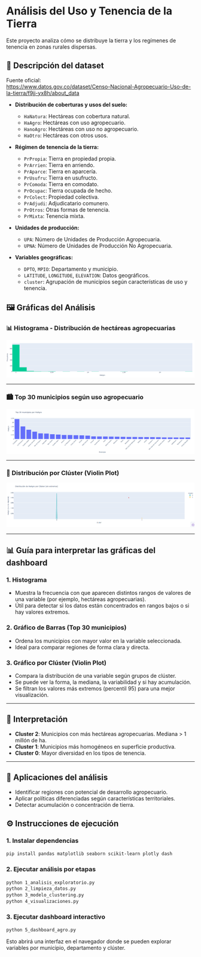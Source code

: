 # Análisis del Uso y Tenencia de la Tierra

Este proyecto analiza cómo se distribuye la tierra y los regímenes de tenencia en zonas rurales dispersas.

## 📄 Descripción del dataset

Fuente oficial:  
https://www.datos.gov.co/dataset/Censo-Nacional-Agropecuario-Uso-de-la-tierra/f9jj-yx8h/about_data

- **Distribución de coberturas y usos del suelo:**
  - `HaNatura`: Hectáreas con cobertura natural.
  - `HaAgro`: Hectáreas con uso agropecuario.
  - `HanoAgro`: Hectáreas con uso no agropecuario.
  - `HaOtro`: Hectáreas con otros usos.

- **Régimen de tenencia de la tierra:**
  - `PrPropia`: Tierra en propiedad propia.
  - `PrArrien`: Tierra en arriendo.
  - `PrAparce`: Tierra en aparcería.
  - `PrUsufru`: Tierra en usufructo.
  - `PrComoda`: Tierra en comodato.
  - `PrOcupac`: Tierra ocupada de hecho.
  - `PrColect`: Propiedad colectiva.
  - `PrAdjudi`: Adjudicatario comunero.
  - `PrOtros`: Otras formas de tenencia.
  - `PrMixta`: Tenencia mixta.

- **Unidades de producción:**
  - `UPA`: Número de Unidades de Producción Agropecuaria.
  - `UPNA`: Número de Unidades de Producción No Agropecuaria.

- **Variables geográficas:**
  - `DPTO`, `MPIO`: Departamento y municipio.
  - `LATITUDE`, `LONGITUDE`, `ELEVATION`: Datos geográficos.
  - `cluster`: Agrupación de municipios según características de uso y tenencia.

## 🖼️ Gráficas del Análisis

### 📊 Histograma - Distribución de hectáreas agropecuarias
![Histograma HaAgro](./assets/histograma_HaAgro.png)

---

### 🏙️ Top 30 municipios según uso agropecuario
![Top 30 Municipios HaAgro](./assets/top_municipios_HaAgro.png)

---

### 🎯 Distribución por Clúster (Violin Plot)
![Violin Plot por Clúster](./assets/violin_cluster_HaAgro.png)

---

## 📊 Guía para interpretar las gráficas del dashboard

### 1. **Histograma**
- Muestra la frecuencia con que aparecen distintos rangos de valores de una variable (por ejemplo, hectáreas agropecuarias).
- Útil para detectar si los datos están concentrados en rangos bajos o si hay valores extremos.

### 2. **Gráfico de Barras (Top 30 municipios)**
- Ordena los municipios con mayor valor en la variable seleccionada.
- Ideal para comparar regiones de forma clara y directa.

### 3. **Gráfico por Clúster (Violin Plot)**
- Compara la distribución de una variable según grupos de clúster.
- Se puede ver la forma, la mediana, la variabilidad y si hay acumulación.
- Se filtran los valores más extremos (percentil 95) para una mejor visualización.

---

## 📌 Interpretación

- **Cluster 2**: Municipios con más hectáreas agropecuarias. Mediana > 1 millón de ha.
- **Cluster 1**: Municipios más homogéneos en superficie productiva.
- **Cluster 0**: Mayor diversidad en los tipos de tenencia.

---

## 🎯 Aplicaciones del análisis

- Identificar regiones con potencial de desarrollo agropecuario.
- Aplicar políticas diferenciadas según características territoriales.
- Detectar acumulación o concentración de tierra.

## ⚙️ Instrucciones de ejecución

### 1. Instalar dependencias
```bash
pip install pandas matplotlib seaborn scikit-learn plotly dash
```

### 2. Ejecutar análisis por etapas
```bash
python 1_analisis_exploratorio.py
python 2_limpieza_datos.py
python 3_modelo_clustering.py
python 4_visualizaciones.py
```

### 3. Ejecutar dashboard interactivo
```bash
python 5_dashboard_agro.py
```

Esto abrirá una interfaz en el navegador donde se pueden explorar variables por municipio, departamento y clúster.
